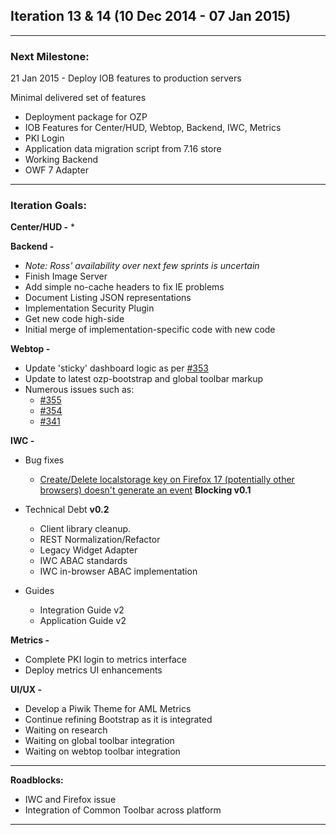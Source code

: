 ## Iteration 13 & 14 (10 Dec 2014 - 07 Jan 2015)

***

### Next Milestone:
21 Jan 2015 - Deploy IOB features to production servers

Minimal delivered set of features
* Deployment package for OZP
* IOB Features for Center/HUD, Webtop, Backend, IWC, Metrics
* PKI Login
* Application data migration script from 7.16 store
* Working Backend
* OWF 7 Adapter

***

### Iteration Goals:
**Center/HUD -**
* 

**Backend -**
* *Note: Ross' availability over next few sprints is uncertain*
* Finish Image Server
* Add simple no-cache headers to fix IE problems
* Document Listing JSON representations
* Implementation Security Plugin
 * Get new code high-side
 * Initial merge of implementation-specific code with new code

**Webtop -**
* Update 'sticky' dashboard logic as per [#353](https://huboard.com/ozone-development/ozp-webtop#/issues/51341875)
* Update to latest ozp-bootstrap and global toolbar markup
* Numerous issues such as:
  * [#355](https://github.com/ozone-development/ozp-webtop/issues/355)
  * [#354](https://github.com/ozone-development/ozp-webtop/issues/354)
  * [#341](https://github.com/ozone-development/ozp-webtop/issues/341)

**IWC -**
* Bug fixes
    * [Create/Delete localstorage key on Firefox 17 (potentially other browsers) doesn't generate an event](https://github.com/ozone-development/ozp-iwc/issues/123) **Blocking v0.1**
    
* Technical Debt **v0.2**
    * Client library cleanup.
    * REST Normalization/Refactor
    * Legacy Widget Adapter
    * IWC ABAC standards
    * IWC in-browser ABAC implementation


* Guides
    * Integration Guide v2
    * Application Guide v2

**Metrics -**
* Complete PKI login to metrics interface
* Deploy metrics UI enhancements

**UI/UX -**
* Develop a Piwik Theme for AML Metrics
* Continue refining Bootstrap as it is integrated
* Waiting on research 
* Waiting on global toolbar integration 
* Waiting on webtop toolbar integration 

***

**Roadblocks:**
* IWC and Firefox issue
* Integration of Common Toolbar across platform

***